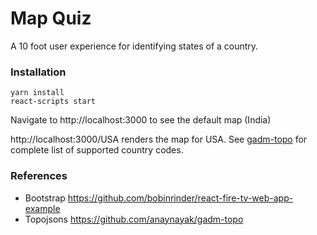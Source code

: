 # Map Quiz

A 10 foot user experience for identifying states of a country. 

### Installation

```
yarn install
react-scripts start
```

Navigate to http://localhost:3000 to see the default map (India)

http://localhost:3000/USA renders the map for USA. See [gadm-topo](https://github.com/anaynayak/gadm-topo) for complete list of supported country codes.

### References
* Bootstrap https://github.com/bobinrinder/react-fire-tv-web-app-example
* Topojsons https://github.com/anaynayak/gadm-topo
